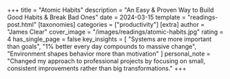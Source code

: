 +++
title = "Atomic Habits"
description = "An Easy & Proven Way to Build Good Habits & Break Bad Ones"
date = 2024-03-15
template = "readings-post.html"
[taxonomies]
categories = ["productivity"]
[extra]
author = "James Clear"
cover_image = "/images/readings/atomic-habits.jpg"
rating = 4
has_single_page = false
key_insights = [
    "Systems are more important than goals",
    "1% better every day compounds to massive change",
    "Environment shapes behavior more than motivation"
]
personal_note = "Changed my approach to professional projects by focusing on small, consistent improvements rather than big transformations."
+++
